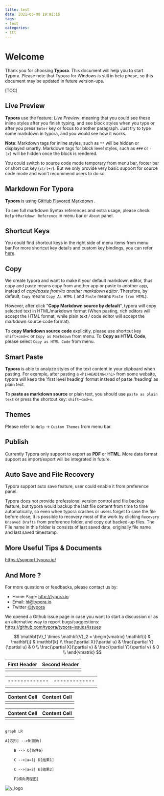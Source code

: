 ```yaml
---
title: test
date: 2021-05-08 19:01:16
tags: 
- test
categories: 
- ttt
---
```


# Welcome

Thank you for choosing **Typora**. This document will help you to start Typora. Please note that Typora for Windows is still in beta phase, so this document may be updated in future version-ups.

[TOC]

## Live Preview

**Typora** use the feature: *Live Preview*, meaning that you could see these inline styles after you finish typing, and see block styles when you type or after you press `Enter` key or focus to another paragraph. Just try to type some markdown in typora, and you would see how it works.

**Note**: Markdown tags for inline styles, such as `**` will be hidden or displayed smartly. Markdown tags for block level styles, such as `###` or `- [x]` will be hidden once the block is rendered.

You could switch to source code mode temporary from menu bar, footer bar or short cut key (`ctrl+/`). But we only provide very basic support for source code mode and won't recommend users to do so.

## Markdown For Typora

**Typora** is using [GitHub Flavored Markdown](https://help.github.com/articles/github-flavored-markdown/) . 

To see full markdown Syntax references and extra usage, please check `Help`->`Markdown Reference` in menu bar or `About` panel. 

## Shortcut Keys

You could find shortcut keys in the right side of menu items from menu bar.For more shortcut key details and custom key bindings, you can refer [here](http://support.typora.io/Shortcut-Keys/).

## Copy

We create typora and want to make it your default markdown editor, thus copy and paste means copy from another app or paste to another app, instead of *copy/paste from/to another markdown editor*. Therefore, by default, `Copy` means `Copy As HTML` ( and `Paste` means `Paste from HTML`). 

However, after click "**Copy Markdown source by default**", typora will copy selected text in HTML/markdown format (When pasting, rich editors will accept the HTML format, while plain text / code editor will accept the markdown source code format).

To **copy Markdown source code** explicitly, please use shortcut key `shift+cmd+c` or `Copy as Markdown` from menu. To **Copy as HTML Code**, please select `Copy as HTML Code` from menu.

## Smart Paste

**Typora** is able to analyze styles of the text content in your clipboard when pasting. For example, after pasting a `<h1>HEADING</h1>` from some website, typora will keep the 'first level heading’ format instead of paste ‘heading’ as plain text. 

To **paste as markdown source** or plain text, you should use `paste as plain text` or press the shortcut key: `shift+cmd+v`.

## Themes

Please refer to `Help` → `Custom Themes` from menu bar.

## Publish

Currently Typora only support to export as **PDF** or **HTML**. More data format support as import/export will be integrated in future.

## Auto Save and File Recovery

Typora support  auto save feature, user could enable it from preference panel. 

Typora does not provide professional version control and file backup feature, but typora would backup the last file content from time to time automatically, so even when typora crashes or users forget to save the file before close, it is possible to recovery most of the work by clicking `Recovery Unsaved Drafts` from preference folder, and copy out backed-up files. The File name in this folder is consists of last saved date, originally file name and last saved timestamp.

## More Useful Tips & Documents

<https://support.typora.io/>

## And More ?

For more questions or feedbacks, please contact us by:

- Home Page: http://typora.io
- Email: <hi@typora.io>
- Twitter [@typora](https://twitter.com/typora)

We opened a Github issue page in case you want to start a discussion or as an alternative way to report bugs/suggestions: https://github.com/typora/typora-issues/issues

$$ \mathbf{V}_1 \times \mathbf{V}_2 =  \begin{vmatrix} \mathbf{i} & \mathbf{j} & \mathbf{k} \\ \frac{\partial X}{\partial u} &  \frac{\partial Y}{\partial u} & 0 \\ \frac{\partial X}{\partial v} &  \frac{\partial Y}{\partial v} & 0 \\ \end{vmatrix} $$



| First Header | Second Header |
| ------------ | ------------- |
|              |               |

| ------------- | ------------- |
| ------------- | ------------- |
|               |               |

| Content Cell | Content Cell |
| ------------ | ------------ |
|              |              |

| Content Cell | Content Cell |
| ------------ | ------------ |
|              |              |

``` mermaid

```

```mermaid
graph LR

A[方形] -->B(圆角)

    B --> C{条件a}

    C -->|a=1| D[结果1]

    C -->|a=2| E[结果2]

    F[横向流程图]
```



![y_logo](https://fred-pic1.oss-cn-beijing.aliyuncs.com/picgo_imgy_logo.png)